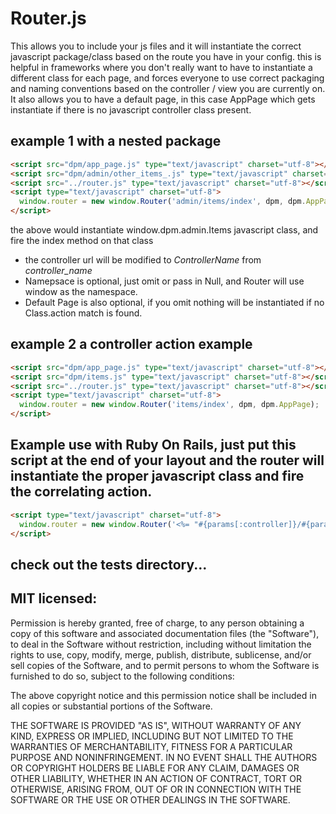 # Router.js
This allows you to include your js files and it will instantiate the correct javascript package/class based on the route you have in your config. this is helpful in frameworks where you don't really want to have to instantiate a different class for each page, and forces everyone to use correct packaging and naming conventions based on the controller / view you are currently on. It also allows you to have a default page, in this case AppPage which gets instantiate if there is no javascript controller class present.

## example 1 with a nested package

````html
<script src="dpm/app_page.js" type="text/javascript" charset="utf-8"></script>
<script src="dpm/admin/other_items_.js" type="text/javascript" charset="utf-8"></script>
<script src="../router.js" type="text/javascript" charset="utf-8"></script>
<script type="text/javascript" charset="utf-8">
  window.router = new window.Router('admin/items/index', dpm, dpm.AppPage);
</script>
````
the above would instantiate window.dpm.admin.Items javascript class, and fire the index method on that class

- the controller url will be modified to *ControllerName* from *controller\_name*
- Namepsace is optional, just omit or pass in Null, and Router will use window as the namespace.
- Default Page is also optional, if you omit nothing will be instantiated if no Class.action match is found.

## example 2 a controller action example

````html
<script src="dpm/app_page.js" type="text/javascript" charset="utf-8"></script>
<script src="dpm/items.js" type="text/javascript" charset="utf-8"></script>
<script src="../router.js" type="text/javascript" charset="utf-8"></script>
<script type="text/javascript" charset="utf-8">
  window.router = new window.Router('items/index', dpm, dpm.AppPage);
</script>
````

## Example use with Ruby On Rails, just put this script at the end of your layout and the router will instantiate the proper javascript class and fire the correlating action.
````html
<script type="text/javascript" charset="utf-8">
  window.router = new window.Router('<%= "#{params[:controller]}/#{params[:action]}" %>', dpm, dpm.AppPage);
</script>
````

## check out the tests directory...

## MIT licensed:

Permission is hereby granted, free of charge, to any person obtaining a copy of this software and associated documentation files (the "Software"), to deal in the Software without restriction, including without limitation the rights to use, copy, modify, merge, publish, distribute, sublicense, and/or sell copies of the Software, and to permit persons to whom the Software is furnished to do so, subject to the following conditions:

The above copyright notice and this permission notice shall be included in all copies or substantial portions of the Software.

THE SOFTWARE IS PROVIDED "AS IS", WITHOUT WARRANTY OF ANY KIND, EXPRESS OR IMPLIED, INCLUDING BUT NOT LIMITED TO THE WARRANTIES OF MERCHANTABILITY, FITNESS FOR A PARTICULAR PURPOSE AND NONINFRINGEMENT. IN NO EVENT SHALL THE AUTHORS OR COPYRIGHT HOLDERS BE LIABLE FOR ANY CLAIM, DAMAGES OR OTHER LIABILITY, WHETHER IN AN ACTION OF CONTRACT, TORT OR OTHERWISE, ARISING FROM, OUT OF OR IN CONNECTION WITH THE SOFTWARE OR THE USE OR OTHER DEALINGS IN THE SOFTWARE.